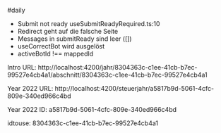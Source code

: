 #daily 

- Submit not ready useSubmitReadyRequired.ts:10
- Redirect geht auf die falsche Seite
- Messages in submitReady sind leer ([])
- useCorrectBot wird ausgelöst
- activeBotId !== mappedId

Intro URL: http://localhost:4200/jahr/8304363c-c1ee-41cb-b7ec-99527e4cb4a1/abschnitt/8304363c-c1ee-41cb-b7ec-99527e4cb4a1

Year 2022 URL: http://localhost:4200/steuerjahr/a5817b9d-5061-4cfc-809e-340ed966c4bd

Year 2022 ID: a5817b9d-5061-4cfc-809e-340ed966c4bd


idtouse: 8304363c-c1ee-41cb-b7ec-99527e4cb4a1
